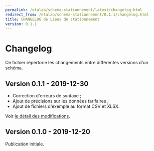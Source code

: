 ```yaml
---
permalink: /etalab/schema-stationnement/latest/changelog.html
redirect_from: /etalab/schema-stationnement/0.1.1/changelog.html
title: CHANGELOG de Lieux de stationnement
version: 0.1.1
---
```


# Changelog

Ce fichier répertorie les changements entre différentes versions d'un schéma.

## Version 0.1.1 - 2019-12-30
- Correction d'erreurs de syntaxe ;
- Ajout de précisions sur les données tarifaires ;
- Ajout de fichiers d'exemple au format CSV et XLSX.

Voir [le détail des modifications](https://github.com/etalab/schema-stationnement/pull/2).

## Version 0.1.0 - 2019-12-20

Publication initiale.